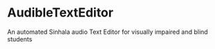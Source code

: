 # AudibleTextEditor
An automated Sinhala audio Text Editor for visually impaired and blind students
